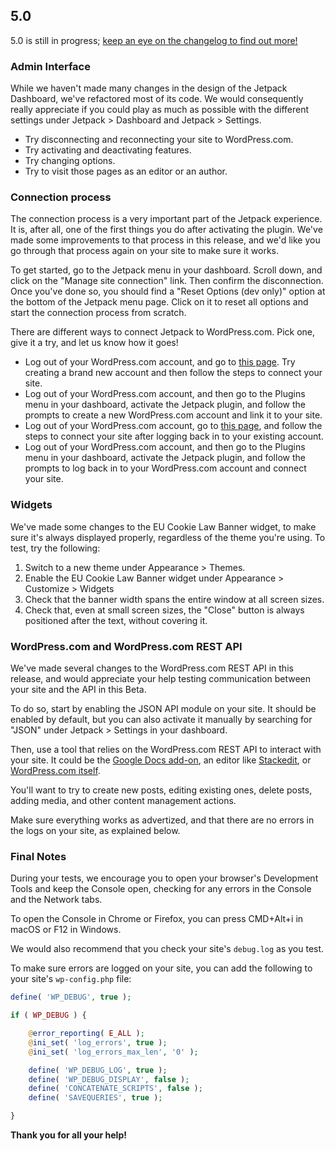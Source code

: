 ## 5.0

5.0 is still in progress; [keep an eye on the changelog to find out more!](https://github.com/Automattic/jetpack/pull/7116)

### Admin Interface

While we haven't made many changes in the design of the Jetpack Dashboard, we've refactored most of its code. We would consequently really appreciate if you could play as much as possible with the different settings under Jetpack > Dashboard and Jetpack > Settings.

- Try disconnecting and reconnecting your site to WordPress.com.
- Try activating and deactivating features.
- Try changing options.
- Try to visit those pages as an editor or an author.

### Connection process

The connection process is a very important part of the Jetpack experience. It is, after all, one of the first things you do after activating the plugin. We've made some improvements to that process in this release, and we'd like you go through that process again on your site to make sure it works.

To get started, go to the Jetpack menu in your dashboard. Scroll down, and click on the "Manage site connection" link. Then confirm the disconnection.
Once you've done so, you should find a "Reset Options (dev only)" option at the bottom of the Jetpack menu page. Click on it to reset all options and start the connection process from scratch.

There are different ways to connect Jetpack to WordPress.com. Pick one, give it a try, and let us know how it goes!
- Log out of your WordPress.com account, and go to [this page](https://wordpress.com/jetpack/connect). Try creating a brand new account and then follow the steps to connect your site.
- Log out of your WordPress.com account, and then go to the Plugins menu in your dashboard, activate the Jetpack plugin, and follow the prompts to create a new WordPress.com account and link it to your site.
- Log out of your WordPress.com account, go to [this page](https://wordpress.com/jetpack/connect), and follow the steps to connect your site after logging back in to your existing account.
- Log out of your WordPress.com account, and then go to the Plugins menu in your dashboard, activate the Jetpack plugin, and follow the prompts to log back in to your WordPress.com account and connect your site.

### Widgets

We've made some changes to the EU Cookie Law Banner widget, to make sure it's always displayed properly, regardless of the theme you're using. To test, try the following:

1. Switch to a new theme under Appearance > Themes.
2. Enable the EU Cookie Law Banner widget under Appearance > Customize > Widgets
3. Check that the banner width spans the entire window at all screen sizes.
4. Check that, even at small screen sizes, the "Close" button is always positioned after the text, without covering it.

### WordPress.com and WordPress.com REST API

We've made several changes to the WordPress.com REST API in this release, and would appreciate your help testing communication between your site and the API in this Beta.

To do so, start by enabling the JSON API module on your site. It should be enabled by default, but you can also activate it manually by searching for "JSON" under Jetpack > Settings in your dashboard.

Then, use a tool that relies on the WordPress.com REST API to interact with your site. It could be the [Google Docs add-on](https://chrome.google.com/webstore/detail/wordpresscom-for-google-d/baibkfjlahbcogbckhjljjenalhamjbp?hl=en), an editor like [Stackedit](https://stackedit.io/editor), or [WordPress.com itself](https://wordpress.com/posts/).

You'll want to try to create new posts, editing existing ones, delete posts, adding media, and other content management actions.

Make sure everything works as advertized, and that there are no errors in the logs on your site, as explained below.

### Final Notes

During your tests, we encourage you to open your browser's Development Tools and keep the Console open, checking for any errors in the Console and the Network tabs.

To open the Console in Chrome or Firefox, you can press CMD+Alt+i in macOS or F12 in Windows.

We would also recommend that you check your site's `debug.log` as you test.

To make sure errors are logged on your site, you can add the following to your site's `wp-config.php` file:

```php
define( 'WP_DEBUG', true );

if ( WP_DEBUG ) {

	@error_reporting( E_ALL );
	@ini_set( 'log_errors', true );
	@ini_set( 'log_errors_max_len', '0' );

	define( 'WP_DEBUG_LOG', true );
	define( 'WP_DEBUG_DISPLAY', false );
	define( 'CONCATENATE_SCRIPTS', false );
	define( 'SAVEQUERIES', true );

}
```

**Thank you for all your help!**
